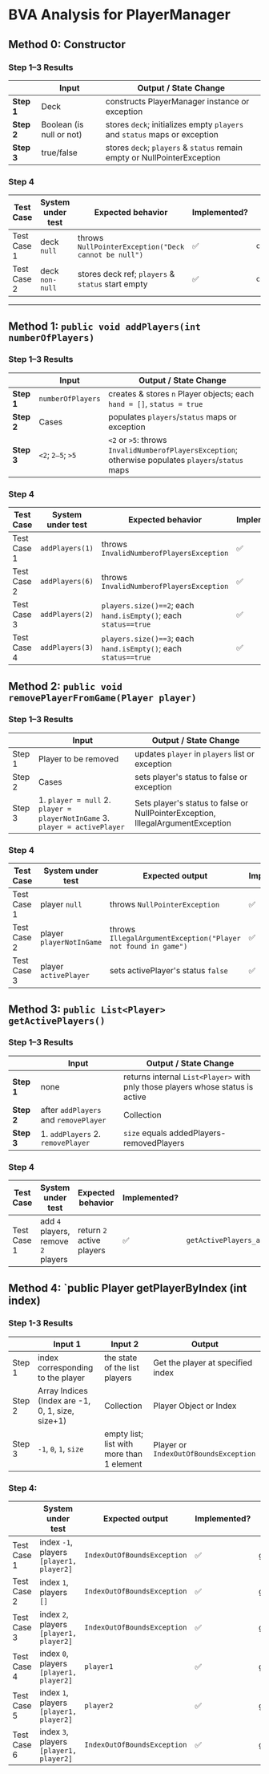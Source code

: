 # BVA Analysis for **PlayerManager**

## Method 0: **Constructor**

### Step 1–3 Results

|            | Input                    | Output / State Change                                                     |
|------------|--------------------------|---------------------------------------------------------------------------|
| **Step 1** | Deck                     | constructs PlayerManager instance or exception                            |
| **Step 2** | Boolean (is null or not) | stores `deck`; initializes empty `players` and `status` maps or exception |
| **Step 3** | true/false               | stores `deck`; `players` & `status` remain empty or NullPointerException  |

### Step 4

| Test Case   | System under test | Expected behavior                                    | Implemented?       | Test name                                             |
|-------------|-------------------|------------------------------------------------------|--------------------|-------------------------------------------------------|
| Test Case 1 | deck `null`       | throws `NullPointerException("Deck cannot be null")` | :white_check_mark: | `constructor_withNullDeck_throwsNullPointerException` |
| Test Case 2 | deck `non-null`   | stores deck ref; `players` & `status` start empty    | :white_check_mark: | `constructor_withValidDeck_initializesEmptyManager`   |

---

## Method 1: `public void addPlayers(int numberOfPlayers)`

### Step 1–3 Results

|            | Input             | Output / State Change                                                                               |
|------------|-------------------|-----------------------------------------------------------------------------------------------------|
| **Step 1** | `numberOfPlayers` | creates & stores `n` Player objects; each `hand = []`, `status = true`                              |
| **Step 2** | Cases             | populates `players`/`status` maps or exception                                                      |
| **Step 3** | `<2`; `2–5`; `>5` | `<2` or `>5`: throws `InvalidNumberofPlayersException`; otherwise populates `players`/`status` maps |

### Step 4

| Test Case   | System under test | Expected behavior                                                | Implemented?       | Test name                                                         |
|-------------|-------------------|------------------------------------------------------------------|--------------------|-------------------------------------------------------------------|
| Test Case 1 | `addPlayers(1)`   | throws `InvalidNumberofPlayersException`                         | :white_check_mark: | `addPlayers_tooFewPlayers_throwsInvalidNumberofPlayersException`  |
| Test Case 2 | `addPlayers(6)`   | throws `InvalidNumberofPlayersException`                         | :white_check_mark: | `addPlayers_tooManyPlayers_throwsInvalidNumberofPlayersException` |
| Test Case 3 | `addPlayers(2)`   | `players.size()==2`; each `hand.isEmpty()`; each `status==true`  | :white_check_mark: | `addPlayers_withTwoPlayers_initializesBothActive`                 |
| Test Case 4 | `addPlayers(3)`   | `players.size()==3`;  each `hand.isEmpty()`; each `status==true` | :white_check_mark: | `addPlayers_withValidNumber_createsThatManyPlayers`               |

## Method 2: `public void removePlayerFromGame(Player player)`

### Step 1–3 Results

|        | Input                                                                       | Output / State Change                                                           |
|--------|-----------------------------------------------------------------------------|---------------------------------------------------------------------------------|
| Step 1 | Player to be removed                                                        | updates `player` in `players` list or exception                                 |
| Step 2 | Cases                                                                       | sets player's status to false or exception                                      |
| Step 3 | 1. `player = null` 2. `player = playerNotInGame` 3. `player = activePlayer` | Sets player's status to false or NullPointerException, IllegalArgumentException |

### Step 4

| Test Case   | System under test        | Expected output                                               | Implemented?       | Test name                                                                 |
|-------------|--------------------------|---------------------------------------------------------------|--------------------|---------------------------------------------------------------------------|
| Test Case 1 | player `null`            | throws `NullPointerException`                                 | :white_check_mark: | `removePlayerFromGame_withNullPlayer_throwsNullPointerException`          |
| Test Case 2 | player `playerNotInGame` | throws `IllegalArgumentException("Player not found in game")` | :white_check_mark: | `removePlayerFromGame_withPlayerNotInGame_throwsIllegalArgumentException` |
| Test Case 3 | player `activePlayer`    | sets activePlayer's status `false`                            | :white_check_mark: | `removePlayerFromGame_withValidPlayer_marksPlayerInactive`                |

## Method 3: `public List<Player> getActivePlayers()`

### Step 1–3 Results

|            | Input                                 | Output / State Change                                                          |
|------------|---------------------------------------|--------------------------------------------------------------------------------|
| **Step 1** | none                                  | returns internal `List<Player>` with pnly those players whose status is active |
| **Step 2** | after `addPlayers` and `removePlayer` | Collection                                                                     |
| **Step 3** | 1. `addPlayers`  2.  `removePlayer`   | `size` equals addedPlayers-removedPlayers                                      |

### Step 4

| Test Case   | System under test                   | Expected behavior         | Implemented?       | Test name                                                 |
|-------------|-------------------------------------|---------------------------|--------------------|-----------------------------------------------------------|
| Test Case 1 | add `4` players, remove `2` players | return `2` active players | :white_check_mark: | `getActivePlayers_afterRemovals_returnsOnlyActivePlayers` |

## Method 4: `public Player getPlayerByIndex (int index)

### Step 1-3 Results

|        | Input 1                                          | Input 2                                   | Output                                |
|--------|--------------------------------------------------|-------------------------------------------|---------------------------------------|
| Step 1 | index corresponding to the player                | the state of the list players             | Get the player at specified index     |
| Step 2 | Array Indices (Index are -1, 0, 1, size, size+1) | Collection                                | Player Object or Index                |
| Step 3 | `-1`, `0`, `1`, `size`                           | empty list; list with more than 1 element | Player or `IndexOutOfBoundsException` |               |

### Step 4:

|             | System under test                        | Expected output             | Implemented?       | Test name                                                                   |
|-------------|------------------------------------------|-----------------------------|--------------------|-----------------------------------------------------------------------------|
| Test Case 1 | index `-1`, players `[player1, player2]` | `IndexOutOfBoundsException` | :white_check_mark: | getPlayerByIndex_withNegativeIndex_throwsIndexOutOfBoundsException          |
| Test Case 2 | index `1`, players `[]`                  | `IndexOutOfBoundsException` | :white_check_mark: | getPlayerByIndex_noPlayersWithPositiveIndex_throwsIndexOutOfBoundsException |
| Test Case 3 | index `2`, players `[player1, player2]`  | `IndexOutOfBoundsException` | :white_check_mark: | getPlayerByIndex_twoPlayersWithTwoIndex_throwsIndexOutOfBoundsException     |
| Test Case 4 | index `0`, players `[player1, player2]`  | `player1`                   | :white_check_mark: | getPlayerByIndex_twoPlayersWithZeroIndex_returnsFirstPlayer                 |
| Test Case 5 | index `1`, players `[player1, player2]`  | `player2`                   | :white_check_mark: | getPlayerByIndex_twoPlayersWithOneIndex_returnsSecondPlayer                 |
| Test Case 6 | index `3`, players `[player1, player2]`  | `IndexOutOfBoundsException` | :white_check_mark: | getPlayerByIndex_twoPlayersWithThreeIndex_throwsIndexOutOfBoundsException   |